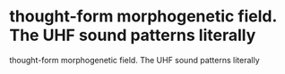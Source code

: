 # thought-form morphogenetic field. The UHF sound patterns literally

thought-form morphogenetic field. The UHF sound patterns literally